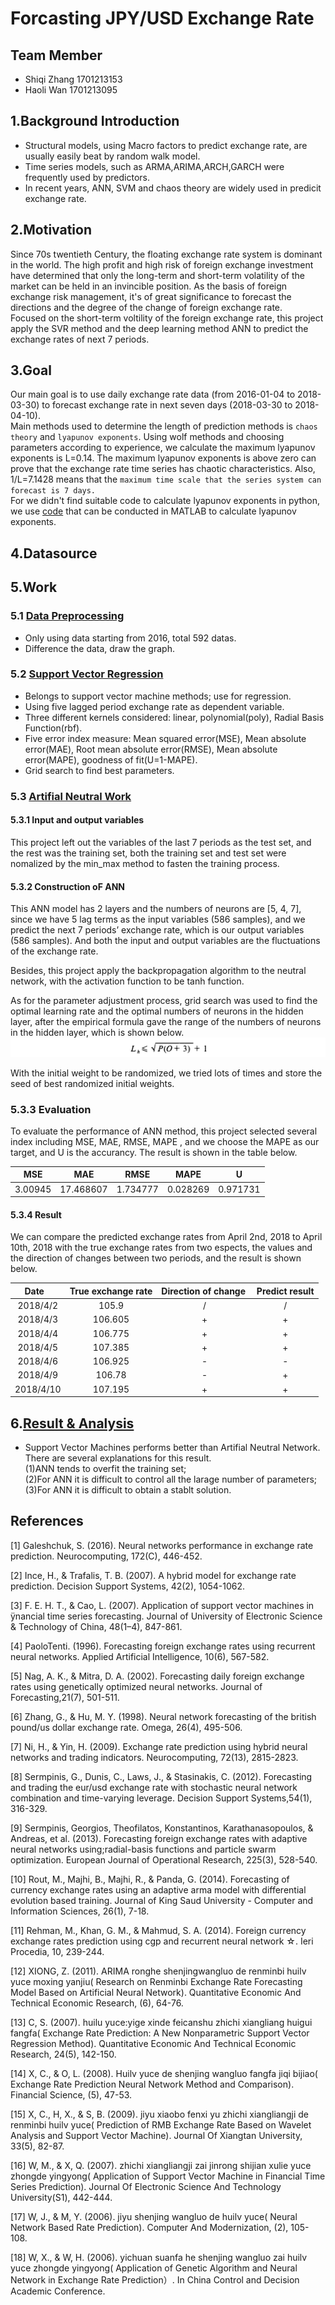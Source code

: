 # Forcasting JPY/USD Exchange Rate

## Team Member
* Shiqi Zhang 1701213153
* Haoli Wan 1701213095

## 1.Background Introduction
* Structural models, using Macro factors to predict exchange rate, are usually easily beat by random walk model. <br>
* Time series models, such as ARMA,ARIMA,ARCH,GARCH were frequently used by predictors.<br>
* In recent years, ANN, SVM and chaos theory are widely used in predicit exchange rate.<br>


## 2.Motivation
Since 70s twentieth Century, the floating exchange rate system is dominant in the world. The high profit and high risk of foreign exchange investment have determined that only the long-term and short-term volatility of the market can be held in an invincible position. As the basis of foreign exchange risk management, it's of great significance to forecast the directions and the degree of the change of foreign exchange rate.<br>
Focused on the short-term voltility of the foreign exchange rate, this project apply the SVR method and the deep learning method ANN to predict the exchange rates of next 7 periods.

## 3.Goal
Our main goal is to use daily exchange rate data (from 2016-01-04 to 2018-03-30) to forecast exchange rate in next seven days (2018-03-30 to 2018-04-10).<br>
Main methods used to determine the length of prediction methods is `chaos theory` and `lyapunov exponents`. Using wolf methods and choosing parameters according to experience, we calculate the maximum lyapunov exponents is L=0.14. The maximum lyapunov exponents is above zero can prove that the exchange rate time series has chaotic characteristics. Also, 1/L=7.1428 means that the `maximum time scale that the series system can forecast is 7 days.`<br>
For we didn't find suitable code to calculate lyapunov exponents in python, we use [code](https://github.com/zsq96512/zsq96512-PHBS_TQFML-Project/tree/master/Lyapunov%20index%3B%20wolf%20methods) that can be conducted in MATLAB to calculate lyapunov exponents.


## 4.Datasource

## 5.Work
### 5.1 [Data Preprocessing](https://github.com/zsq96512/zsq96512-PHBS_TQFML-Project/blob/master/Data%20Preprocessing.ipynb)
* Only using data starting from 2016, total 592 datas.<br>
* Difference the data, draw the graph.<br>
### 5.2 [Support Vector Regression](https://github.com/zsq96512/zsq96512-PHBS_TQFML-Project/blob/master/SVR%20Method.ipynb)
* Belongs to support vector machine methods; use for regression.<br>
* Using five lagged period exchange rate as dependent variable.
* Three different kernels considered: linear, polynomial(poly), Radial Basis Function(rbf).<br>
* Five error index measure: Mean squared error(MSE), Mean absolute error(MAE), Root mean absolute error(RMSE), Mean absolute error(MAPE), goodness of fit(U=1-MAPE).
* Grid search to find best parameters.<br>
### 5.3 [Artifial Neutral Work](https://github.com/zsq96512/zsq96512-PHBS_TQFML-Project/blob/master/Neural%20Network%20Method.ipynb)
#### 5.3.1 Input and output variables
This project left out the variables of the last 7 periods as the test set, and the rest  was the training set, both the training set and test set were nomalized by the min_max method to fasten the training process.
#### 5.3.2 Construction oF ANN
This ANN model has 2 layers and the numbers of neurons are [5, 4, 7], since we have 5 lag terms as the input variables (586 samples), and we predict the next 7 periods’ exchange rate, which is our output variables (586 samples). And both the input and output variables are the fluctuations of the exchange rate. 

Besides, this project apply the backpropagation algorithm to the neutral network, with the activation function to be tanh function.

As for the parameter adjustment process, grid search was used to find the optimal learning rate and the optimal numbers of neurons in the hidden layer, after the empirical formula gave the range of the numbers of neurons in the hidden layer, which is shown below.
![](picture/L.png)

With the initial weight to be randomized, we tried lots of times and store the seed of best randomized initial weights.

### 5.3.3 Evaluation
To evaluate the performance of ANN method, this project selected several index including MSE, MAE, RMSE, MAPE , and we choose the MAPE as our target, and U is the accurancy. The result is shown in the table below.

| MSE      | MAE      | RMSE     | MAPE     | U       |
| :-----: | :-----: | :-----: | :-----: | :-----: |
| 3.00945  | 17.468607| 1.734777 | 0.028269 | 0.971731|

#### 5.3.4 Result
We can compare the predicted exchange rates from April 2nd, 2018 to April 10th, 2018 with the true exchange rates from two espects, the values and the direction of changes between two periods, and the result is shown below.

| Date    | True exchange rate | Direction of change | Predict result |
| :-----: | :-----: | :-----: | :-----: |
| 2018/4/2 | 105.9| / | / |
| 2018/4/3 | 106.605 | + | + |
| 2018/4/4 | 106.775| + | + |
| 2018/4/5 | 107.385| + | + |
| 2018/4/6 | 106.925| - | - |
| 2018/4/9 | 106.78 | - | + |
| 2018/4/10 | 107.195| + | + |

## 6.[Result & Analysis](https://github.com/zsq96512/zsq96512-PHBS_TQFML-Project/blob/master/Conclusion%20%26%20Analysis.ipynb)
* Support Vector Machines performs better than Artifial Neutral Network. There are several explanations for this result.<br>
(1)ANN tends to overfit the training set; <br>
(2)For ANN it is difficult to control all the larage number of parameters;<br>
(3)For ANN it is difficult to obtain a stablt solution.

## References

[1] Galeshchuk, S. (2016). Neural networks performance in exchange rate prediction. Neurocomputing, 172(C), 446-452.

[2] Ince, H., & Trafalis, T. B. (2007). A hybrid model for exchange rate prediction. Decision Support Systems, 42(2), 1054-1062.

[3] F. E. H. T., & Cao, L. (2007). Application of support vector machines in ÿnancial time series forecasting. Journal of University of Electronic Science & Technology of China, 48(1–4), 847-861.

[4] PaoloTenti. (1996). Forecasting foreign exchange rates using recurrent neural networks. Applied Artificial Intelligence, 10(6), 567-582.

[5] Nag, A. K., & Mitra, D. A. (2002). Forecasting daily foreign exchange rates using genetically optimized neural networks. Journal of Forecasting,21(7), 501-511.

[6] Zhang, G., & Hu, M. Y. (1998). Neural network forecasting of the british pound/us dollar exchange rate. Omega, 26(4), 495-506.

[7] Ni, H., & Yin, H. (2009). Exchange rate prediction using hybrid neural networks and trading indicators. Neurocomputing, 72(13), 2815-2823.

[8] Sermpinis, G., Dunis, C., Laws, J., & Stasinakis, C. (2012). Forecasting and trading the eur/usd exchange rate with stochastic neural network combination and time-varying leverage. Decision Support Systems,54(1), 316-329.

[9] Sermpinis, Georgios, Theofilatos, Konstantinos, Karathanasopoulos, & Andreas, et al. (2013). Forecasting foreign exchange rates with adaptive neural networks using;radial-basis functions and particle swarm optimization. European Journal of Operational Research, 225(3), 528-540.

[10] Rout, M., Majhi, B., Majhi, R., & Panda, G. (2014). Forecasting of currency exchange rates using an adaptive arma model with differential evolution based training. Journal of King Saud University - Computer and Information Sciences, 26(1), 7-18.

[11] Rehman, M., Khan, G. M., & Mahmud, S. A. (2014). Foreign currency exchange rates prediction using cgp and recurrent neural network ☆. Ieri Procedia, 10, 239-244.

[12] XIONG, Z. (2011). ARIMA ronghe shenjingwangluo de renminbi huilv yuce moxing yanjiu( Research on Renminbi Exchange Rate Forecasting Model Based on Artificial Neural Network). Quantitative Economic And Technical Economic Research, (6), 64-76.

[13] C, S. (2007). huilu yuce:yige xinde feicanshu zhichi xiangliang huigui fangfa( Exchange Rate Prediction: A New Nonparametric Support Vector Regression Method). Quantitative Economic And Technical Economic Research, 24(5), 142-150.

[14] X, C., & O, L. (2008). Huilv yuce de shenjing wangluo fangfa jiqi bijiao( Exchange Rate Prediction Neural Network Method and Comparison). Financial Science, (5), 47-53.

[15] X, C., H, X., & S, B. (2009). jiyu xiaobo fenxi yu zhichi xiangliangji de renminbi huilv yuce( Prediction of RMB Exchange Rate Based on Wavelet Analysis and Support Vector Machine). Journal Of Xiangtan University, 33(5), 82-87.

[16] W, M., & X, Q. (2007). zhichi xiangliangji zai jinrong shijian xulie yuce zhongde yingyong( Application of Support Vector Machine in Financial Time Series Prediction). Journal Of Electronic Science And Technology University(S1), 442-444.

[17] W, J., & M, Y. (2006). jiyu shenjing wangluo de huilv yuce( Neural Network Based Rate Prediction). Computer And Modernization, (2), 105-108.

[18] W, X., & W, H. (2006). yichuan suanfa he shenjing wangluo zai huilv yuce zhongde yingyong( Application of Genetic Algorithm and Neural Network in Exchange Rate Prediction）. In China Control and Decision Academic Conference.

